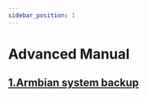 ```yaml
---
sidebar_position: 1
---
```


# Advanced Manual

## [1.Armbian system backup](/advanced-manual/backup)